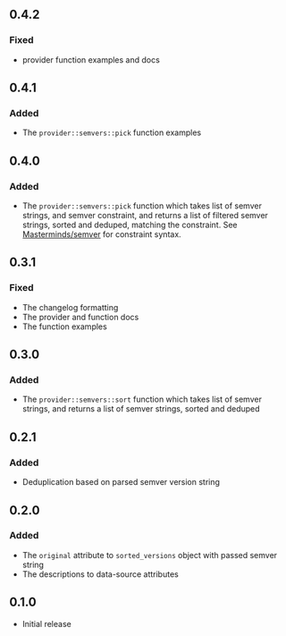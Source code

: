 ## 0.4.2

### Fixed
- provider function examples and docs

## 0.4.1

### Added
- The `provider::semvers::pick` function examples

## 0.4.0

### Added
- The  `provider::semvers::pick` function which takes list of semver strings,
  and semver constraint, and returns a list of filtered semver strings, sorted and deduped,
  matching the constraint. See [Masterminds/semver](https://github.com/Masterminds/semver/tree/master?tab=readme-ov-file#checking-version-constraints) for constraint syntax.

## 0.3.1

### Fixed

- The changelog formatting
- The provider and function docs
- The function examples

## 0.3.0

### Added
- The  `provider::semvers::sort` function which takes list of semver strings,
  and returns a list of semver strings, sorted and deduped

## 0.2.1

### Added
- Deduplication based on parsed semver version string

## 0.2.0

### Added
- The `original` attribute to `sorted_versions` object with passed semver string
- The descriptions to data-source attributes

## 0.1.0

- Initial release
